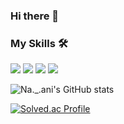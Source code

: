 ### Hi there 👋


### My Skills 🛠
<img src="https://img.shields.io/badge/Android-3DDC84?style=flat-square&logo=Android&logoColor=white"/></a>
<img src="https://img.shields.io/badge/Python-3766AB?style=flat-square&logo=Python&logoColor=white"/></a>
<img src="https://img.shields.io/badge/Kotlin-7F52FF?style=flat-square&logo=Kotlin&logoColor=white"/></a>
<img src="https://img.shields.io/badge/Java-007396?style=flat-square&logo=Java&logoColor=white"/></a>

![Na._.ani's GitHub stats](https://github-readme-stats.vercel.app/api?username=Nanioi&show_icons=true&theme=buefy)

[![Solved.ac Profile](http://mazassumnida.wtf/api/generate_badge?boj=skdus0802)](https://solved.ac/{handle})
